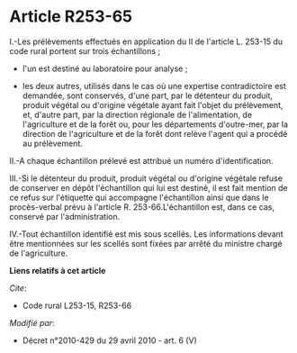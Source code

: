 # Article R253-65

I.-Les prélèvements effectués en application du II de l'article L. 253-15 du code rural portent sur trois échantillons ;

- l'un est destiné au laboratoire pour analyse ;

- les deux autres, utilisés dans le cas où une expertise contradictoire est demandée, sont conservés, d'une part, par le
détenteur du produit, produit végétal ou d'origine végétale ayant fait l'objet du prélèvement, et, d'autre part, par la
direction régionale de l'alimentation, de l'agriculture et de la forêt ou, pour les départements d'outre-mer, par la
direction de l'agriculture et de la forêt dont relève l'agent qui a procédé au prélèvement. 

II.-A chaque échantillon prélevé est attribué un numéro d'identification. 

III.-Si le détenteur du produit, produit végétal ou d'origine végétale refuse de conserver en dépôt l'échantillon qui lui est
destiné, il est fait mention de ce refus sur l'étiquette qui accompagne l'échantillon ainsi que dans le procès-verbal prévu à
l'article R. 253-66.L'échantillon est, dans ce cas, conservé par l'administration. 

IV.-Tout échantillon identifié est mis sous scellés. Les informations devant être mentionnées sur les scellés sont fixées par
arrêté du ministre chargé de l'agriculture.

**Liens relatifs à cet article**

_Cite_:

  - Code rural L253-15, R253-66

_Modifié par_:

  - Décret n°2010-429 du 29 avril 2010 - art. 6 (V)
